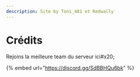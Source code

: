 ```yaml
---
description: Site by Toni_481 et Redwally
---
```


# Crédits

Rejoins la meilleure team du serveur ici#x20;

{% embed url="https://discord.gg/SdBBHQu6bk" %}
